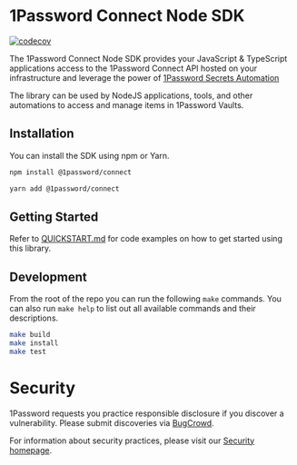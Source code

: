 # 1Password Connect Node SDK

[![codecov](https://codecov.io/gh/1Password/connect-sdk-js/branch/main/graph/badge.svg?token=m0PJVEn5m4)](https://codecov.io/gh/1Password/connect-sdk-js)

The 1Password Connect Node SDK provides your JavaScript & TypeScript applications access to the 1Password Connect API hosted on your infrastructure and leverage the power of [1Password Secrets Automation](https://1password.com/secrets)

The library can be used by NodeJS applications, tools, and other automations to access and manage items in 1Password Vaults.

## Installation

You can install the SDK using npm or Yarn.

```sh
npm install @1password/connect
```

```sh
yarn add @1password/connect
```

## Getting Started

Refer to [QUICKSTART.md](/QUICKSTART.md) for code examples on how to get started using this library.

## Development

From the root of the repo you can run the following `make` commands. You can also run `make help` to list out all available commands and their descriptions.

```sh
make build
make install
make test
```

# Security

1Password requests you practice responsible disclosure if you discover a vulnerability. Please submit discoveries via [BugCrowd](https://bugcrowd.com/agilebits).

For information about security practices, please visit our [Security homepage](https://1password.com/security/).
